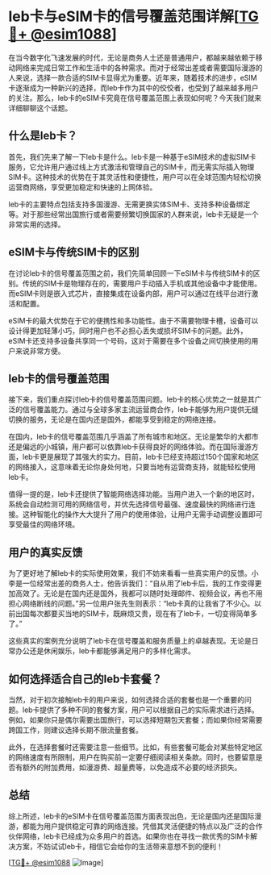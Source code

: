 # leb卡与eSIM卡的信号覆盖范围详解[[TG💪+ @esim1088](https://t.me/s/esim1088)]

在当今数字化飞速发展的时代，无论是商务人士还是普通用户，都越来越依赖于移动网络来完成日常工作和生活中的各种需求。而对于经常出差或者需要国际漫游的人来说，选择一款合适的SIM卡显得尤为重要。近年来，随着技术的进步，eSIM卡逐渐成为一种新兴的选择，而leb卡作为其中的佼佼者，也受到了越来越多用户的关注。那么，leb卡的eSIM卡究竟在信号覆盖范围上表现如何呢？今天我们就来详细聊聊这个话题。

## 什么是leb卡？

首先，我们先来了解一下leb卡是什么。leb卡是一种基于eSIM技术的虚拟SIM卡服务，它允许用户通过线上方式激活和管理自己的SIM卡，而无需实际插入物理SIM卡。这种技术的优势在于其灵活性和便捷性，用户可以在全球范围内轻松切换运营商网络，享受更加稳定和快速的上网体验。

leb卡的主要特点包括支持多国漫游、无需更换实体SIM卡、支持多种设备绑定等。对于那些经常出国旅行或者需要频繁切换国家的人群来说，leb卡无疑是一个非常实用的选择。

## eSIM卡与传统SIM卡的区别

在讨论leb卡的信号覆盖范围之前，我们先简单回顾一下eSIM卡与传统SIM卡的区别。传统的SIM卡是物理存在的，需要用户手动插入手机或其他设备中才能使用。而eSIM卡则是嵌入式芯片，直接集成在设备内部，用户可以通过在线平台进行激活和配置。

eSIM卡的最大优势在于它的便携性和多功能性。由于不需要物理卡槽，设备可以设计得更加轻薄小巧，同时用户也不必担心丢失或损坏SIM卡的问题。此外，eSIM卡还支持多设备共享同一个号码，这对于需要在多个设备之间切换使用的用户来说非常方便。

## leb卡的信号覆盖范围

接下来，我们重点探讨leb卡的信号覆盖范围问题。leb卡的核心优势之一就是其广泛的信号覆盖能力。通过与全球多家主流运营商合作，leb卡能够为用户提供无缝切换的服务，无论是在国内还是国外，都能享受到稳定的网络连接。

在国内，leb卡的信号覆盖范围几乎涵盖了所有城市和地区。无论是繁华的大都市还是偏远的小城镇，用户都可以依靠leb卡获得良好的网络体验。而在国际漫游方面，leb卡更是展现了其强大的实力。目前，leb卡已经支持超过150个国家和地区的网络接入，这意味着无论你身处何地，只要当地有运营商支持，就能轻松使用leb卡。

值得一提的是，leb卡还提供了智能网络选择功能。当用户进入一个新的地区时，系统会自动检测可用的网络信号，并优先选择信号最强、速度最快的网络进行连接。这种智能化的操作大大提升了用户的使用体验，让用户无需手动调整设置即可享受最佳的网络环境。

## 用户的真实反馈

为了更好地了解leb卡的实际使用效果，我们不妨来看看一些真实用户的反馈。小李是一位经常出差的商务人士，他告诉我们：“自从用了leb卡后，我的工作变得更加高效了。无论是在国内还是国外，我都可以随时处理邮件、视频会议，再也不用担心网络断线的问题。”另一位用户张先生则表示：“leb卡真的让我省了不少心。以前出国每次都要买当地的SIM卡，既麻烦又贵，现在有了leb卡，一切变得简单多了。”

这些真实的案例充分说明了leb卡在信号覆盖和服务质量上的卓越表现。无论是日常办公还是休闲娱乐，leb卡都能够满足用户的多样化需求。

## 如何选择适合自己的leb卡套餐？

当然，对于初次接触leb卡的用户来说，如何选择合适的套餐也是一个重要的问题。leb卡提供了多种不同的套餐方案，用户可以根据自己的实际需求进行选择。例如，如果你只是偶尔需要出国旅行，可以选择短期包天套餐；而如果你经常需要跨国工作，则建议选择长期不限流量套餐。

此外，在选择套餐时还需要注意一些细节。比如，有些套餐可能会对某些特定地区的网络速度有所限制，用户在购买前一定要仔细阅读相关条款。同时，也要留意是否有额外的附加费用，如漫游费、超量费等，以免造成不必要的经济损失。

## 总结

综上所述，leb卡的eSIM卡在信号覆盖范围方面表现出色，无论是国内还是国际漫游，都能为用户提供稳定可靠的网络连接。凭借其灵活便捷的特点以及广泛的合作伙伴网络，leb卡已经成为众多用户的首选。如果你也在寻找一款优秀的SIM卡解决方案，不妨试试leb卡，相信它会给你的生活带来意想不到的便利！

[[TG💪+ @esim1088](https://t.me/s/esim1088) ![Image](https://i.postimg.cc/4NQfJmqS/Snipaste-2025-05-13-00-14-12.png)]